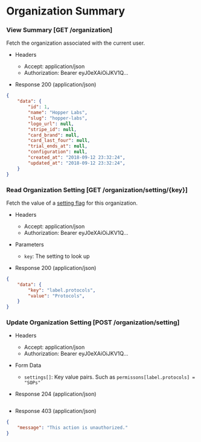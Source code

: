 # Organization Summary

### View Summary [GET /organization]

Fetch the organization associated with the current user.

+ Headers

    + Accept: application/json
    + Authorization:  Bearer eyJ0eXAiOiJKV1Q...

+ Response 200 (application/json)

```json
{
    "data": {
        "id": 1,
        "name": "Hopper Labs",
        "slug": "hopper-labs",
        "logo_url": null,
        "stripe_id": null,
        "card_brand": null,
        "card_last_four": null,
        "trial_ends_at": null,
        "configuration": null,
        "created_at": "2018-09-12 23:32:24",
        "updated_at": "2018-09-12 23:32:24",
    }
}
```

### Read Organization Setting [GET /organization/setting/{key}]

Fetch the value of a [setting flag](/settings.html) for this organization.

+ Headers

    + Accept: application/json
    + Authorization:  Bearer eyJ0eXAiOiJKV1Q...

+ Parameters

    + `key`: The setting to look up

+ Response 200 (application/json)

```json
{
    "data": {
        "key": "label.protocols",
        "value": "Protocols",
    }
}
```

### Update Organization Setting [POST /organization/setting]

+ Headers

    + Accept: application/json
    + Authorization:  Bearer eyJ0eXAiOiJKV1Q...

+ Form Data

    + `settings[]`: Key value pairs. Such as `permissons[label.protocols] = "SOPs"`

+ Response 204 (application/json)

```json

```

+ Response 403 (application/json)

```json
{
    "message": "This action is unauthorized."
}
```
